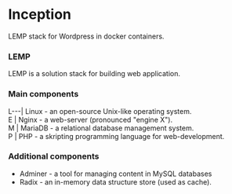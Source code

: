 # Inception
LEMP stack for Wordpress in docker containers.

### LEMP
LEMP is a solution stack for building web application.

### Main components
L---| Linux   - an open-source Unix-like operating system.<br />
E | Nginx   - a web-server (pronounced "engine X").<br />
M | MariaDB - a relational database management system.<br />
P | PHP     - a skripting programming language for web-development.<br />

### Additional components
- Adminer - a tool for managing content in MySQL databases
- Radix   - an in-memory data structure store (used as cache).
